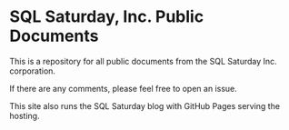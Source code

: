 # SQL Saturday, Inc. Public Documents

This is a repository for all public documents from the SQL Saturday Inc. corporation.

If there are any comments, please feel free to open an issue.

This site also runs the SQL Saturday blog with GitHub Pages serving the hosting.